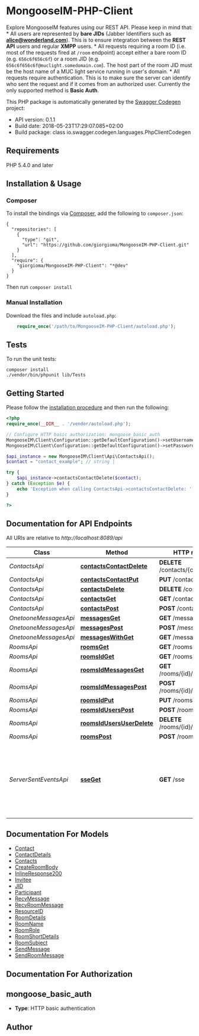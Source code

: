 # MongooseIM-PHP-Client
Explore MongooseIM features using our REST API.  Please keep in mind that: * All users are represented by **bare JIDs** (Jabber Identifiers such as **alice@wonderland.com**).  This is to ensure integration between the **REST API** users and regular **XMPP** users. * All requests requiring a room ID (i.e. most of the requests fired at `/room` endpoint) accept either  a bare room ID (e.g. `656c6f656c6f`) or a room JID (e.g. `656c6f656c6f@muclight.somedomain.com`).  The host part of the room JID must be the host name of a MUC light service running in user's domain. * All requests require authentication. This is to make sure the server can identify who sent the request and if it comes from an authorized user. Currently the only supported method is **Basic Auth**.

This PHP package is automatically generated by the [Swagger Codegen](https://github.com/swagger-api/swagger-codegen) project:

- API version: 0.1.1
- Build date: 2018-05-23T17:29:07.085+02:00
- Build package: class io.swagger.codegen.languages.PhpClientCodegen

## Requirements

PHP 5.4.0 and later

## Installation & Usage
### Composer

To install the bindings via [Composer](http://getcomposer.org/), add the following to `composer.json`:

```
{
  "repositories": [
    {
      "type": "git",
      "url": "https://github.com/giorgioma/MongooseIM-PHP-Client.git"
    }
  ],
  "require": {
    "giorgioma/MongooseIM-PHP-Client": "*@dev"
  }
}
```

Then run `composer install`

### Manual Installation

Download the files and include `autoload.php`:

```php
    require_once('/path/to/MongooseIM-PHP-Client/autoload.php');
```

## Tests

To run the unit tests:

```
composer install
./vendor/bin/phpunit lib/Tests
```

## Getting Started

Please follow the [installation procedure](#installation--usage) and then run the following:

```php
<?php
require_once(__DIR__ . '/vendor/autoload.php');

// Configure HTTP basic authorization: mongoose_basic_auth
MongooseIM\Client\Configuration::getDefaultConfiguration()->setUsername('YOUR_USERNAME');
MongooseIM\Client\Configuration::getDefaultConfiguration()->setPassword('YOUR_PASSWORD');

$api_instance = new MongooseIM\Client\Api\ContactsApi();
$contact = "contact_example"; // string | 

try {
    $api_instance->contactsContactDelete($contact);
} catch (Exception $e) {
    echo 'Exception when calling ContactsApi->contactsContactDelete: ', $e->getMessage(), PHP_EOL;
}

?>
```

## Documentation for API Endpoints

All URIs are relative to *http://localhost:8089/api*

Class | Method | HTTP request | Description
------------ | ------------- | ------------- | -------------
*ContactsApi* | [**contactsContactDelete**](docs/Api/ContactsApi.md#contactscontactdelete) | **DELETE** /contacts/{contact} | 
*ContactsApi* | [**contactsContactPut**](docs/Api/ContactsApi.md#contactscontactput) | **PUT** /contacts/{contact} | 
*ContactsApi* | [**contactsDelete**](docs/Api/ContactsApi.md#contactsdelete) | **DELETE** /contacts | 
*ContactsApi* | [**contactsGet**](docs/Api/ContactsApi.md#contactsget) | **GET** /contacts | 
*ContactsApi* | [**contactsPost**](docs/Api/ContactsApi.md#contactspost) | **POST** /contacts | 
*OnetooneMessagesApi* | [**messagesGet**](docs/Api/OnetooneMessagesApi.md#messagesget) | **GET** /messages | 
*OnetooneMessagesApi* | [**messagesPost**](docs/Api/OnetooneMessagesApi.md#messagespost) | **POST** /messages | 
*OnetooneMessagesApi* | [**messagesWithGet**](docs/Api/OnetooneMessagesApi.md#messageswithget) | **GET** /messages/{with} | 
*RoomsApi* | [**roomsGet**](docs/Api/RoomsApi.md#roomsget) | **GET** /rooms | 
*RoomsApi* | [**roomsIdGet**](docs/Api/RoomsApi.md#roomsidget) | **GET** /rooms/{id} | 
*RoomsApi* | [**roomsIdMessagesGet**](docs/Api/RoomsApi.md#roomsidmessagesget) | **GET** /rooms/{id}/messages | 
*RoomsApi* | [**roomsIdMessagesPost**](docs/Api/RoomsApi.md#roomsidmessagespost) | **POST** /rooms/{id}/messages | 
*RoomsApi* | [**roomsIdPut**](docs/Api/RoomsApi.md#roomsidput) | **PUT** /rooms/{id} | 
*RoomsApi* | [**roomsIdUsersPost**](docs/Api/RoomsApi.md#roomsiduserspost) | **POST** /rooms/{id}/users | 
*RoomsApi* | [**roomsIdUsersUserDelete**](docs/Api/RoomsApi.md#roomsidusersuserdelete) | **DELETE** /rooms/{id}/users/{user} | 
*RoomsApi* | [**roomsPost**](docs/Api/RoomsApi.md#roomspost) | **POST** /rooms | 
*ServerSentEventsApi* | [**sseGet**](docs/Api/ServerSentEventsApi.md#sseget) | **GET** /sse | WARNING: Do not try to use this endpoint from this page. Swagger does not understand SSE.


## Documentation For Models

 - [Contact](docs/Model/Contact.md)
 - [ContactDetails](docs/Model/ContactDetails.md)
 - [Contacts](docs/Model/Contacts.md)
 - [CreateRoomBody](docs/Model/CreateRoomBody.md)
 - [InlineResponse200](docs/Model/InlineResponse200.md)
 - [Invitee](docs/Model/Invitee.md)
 - [JID](docs/Model/JID.md)
 - [Participant](docs/Model/Participant.md)
 - [RecvMessage](docs/Model/RecvMessage.md)
 - [RecvRoomMessage](docs/Model/RecvRoomMessage.md)
 - [ResourceID](docs/Model/ResourceID.md)
 - [RoomDetails](docs/Model/RoomDetails.md)
 - [RoomName](docs/Model/RoomName.md)
 - [RoomRole](docs/Model/RoomRole.md)
 - [RoomShortDetails](docs/Model/RoomShortDetails.md)
 - [RoomSubject](docs/Model/RoomSubject.md)
 - [SendMessage](docs/Model/SendMessage.md)
 - [SendRoomMessage](docs/Model/SendRoomMessage.md)


## Documentation For Authorization


## mongoose_basic_auth

- **Type**: HTTP basic authentication


## Author




